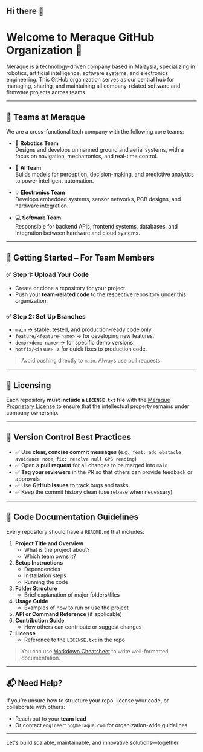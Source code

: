 ## Hi there 👋


# Welcome to Meraque GitHub Organization 👋

Meraque is a technology-driven company based in Malaysia, specializing in robotics, artificial intelligence, software systems, and electronics engineering. This GitHub organization serves as our central hub for managing, sharing, and maintaining all company-related software and firmware projects across teams.

---

## 🧭 Teams at Meraque

We are a cross-functional tech company with the following core teams:

- 🤖 **Robotics Team**  
  Designs and develops unmanned ground and aerial systems, with a focus on navigation, mechatronics, and real-time control.

- 🧠 **AI Team**  
  Builds models for perception, decision-making, and predictive analytics to power intelligent automation.

- 💡 **Electronics Team**  
  Develops embedded systems, sensor networks, PCB designs, and hardware integration.

- 💻 **Software Team**  
  Responsible for backend APIs, frontend systems, databases, and integration between hardware and cloud systems.

---

## 🚀 Getting Started – For Team Members

### ✅ Step 1: Upload Your Code
- Create or clone a repository for your project.
- Push your **team-related code** to the respective repository under this organization.

### ✅ Step 2: Set Up Branches
- `main` → stable, tested, and production-ready code only.
- `feature/<feature-name>` → for developing new features.
- `demo/<demo-name>` → for specific demo versions.
- `hotfix/<issue>` → for quick fixes to production code.

> Avoid pushing directly to `main`. Always use pull requests.

---

## 📄 Licensing

Each repository **must include a `LICENSE.txt` file** with the [Meraque Proprietary License](./LICENSE.txt) to ensure that the intellectual property remains under company ownership.

---

## 🔁 Version Control Best Practices

- ✅ Use **clear, concise commit messages** (e.g., `feat: add obstacle avoidance node`, `fix: resolve null GPS reading`)
- ✅ Open a **pull request** for all changes to be merged into `main`
- ✅ **Tag your reviewers** in the PR so that others can provide feedback or approvals
- ✅ Use **GitHub Issues** to track bugs and tasks
- ✅ Keep the commit history clean (use rebase when necessary)

---

## 📝 Code Documentation Guidelines

Every repository should have a `README.md` that includes:

1. **Project Title and Overview**
   - What is the project about?
   - Which team owns it?
2. **Setup Instructions**
   - Dependencies
   - Installation steps
   - Running the code
3. **Folder Structure**
   - Brief explanation of major folders/files
4. **Usage Guide**
   - Examples of how to run or use the project
5. **API or Command Reference** (if applicable)
6. **Contribution Guide**
   - How others can contribute or suggest changes
7. **License**
   - Reference to the `LICENSE.txt` in the repo

> You can use [Markdown Cheatsheet](https://github.com/adam-p/markdown-here/wiki/Markdown-Cheatsheet) to write well-formatted documentation.

---

## 📬 Need Help?

If you’re unsure how to structure your repo, license your code, or collaborate with others:
- Reach out to your **team lead**
- Or contact `engineering@meraque.com` for organization-wide guidelines

---

Let's build scalable, maintainable, and innovative solutions—together.
